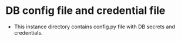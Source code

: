 # DB config file and credential file

- This instance directory contains config.py file with DB secrets and credentials.